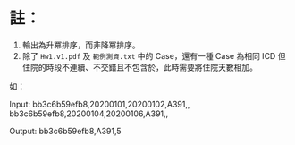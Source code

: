 # 註：

1.	輸出為升冪排序，而非降冪排序。
2.	除了 `Hw1.v1.pdf` 及 `範例測資.txt` 中的 Case，還有一種 Case 為相同 ICD 但住院的時段不連續、不交錯且不包含於，此時需要將住院天數相加。

如：

Input:
bb3c6b59efb8,20200101,20200102,A391,,
bb3c6b59efb8,20200104,20200106,A391,,

Output:
bb3c6b59efb8,A391,5